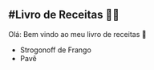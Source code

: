 ## #Livro de Receitas :man_cook:

Olá: Bem vindo ao meu livro de receitas :orange_book:

- Strogonoff de Frango
- Pavê



